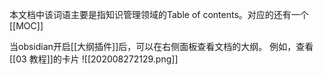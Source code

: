 本文档中该词语主要是指知识管理领域的Table of contents。对应的还有一个[[MOC]]

当obsidian开启[[大纲插件]]后，可以在右侧面板查看文档的大纲。
例如，查看[[03 教程]]的卡片
![[202008272129.png]]